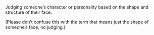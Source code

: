 Judging someone’s character or personality based on the shape and structure of their face.

(Please don’t confuse this with the term that means just the shape of someone’s face, no judging.)